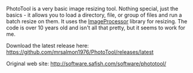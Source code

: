 PhotoTool is a very basic image resizing tool.  Nothing special, just the basics - it allows you to load a directory, file, or group of files and run a batch resize on them.  It uses the [ImageProcessor](http://imageprocessor.org/imageprocessor/) library for resizing.  The code is over 10 years old and isn't all that pretty, but it seems to work for me.

Download the latest release here: https://github.com/mrsalmon1976/PhotoTool/releases/latest

Original web site: http://software.safish.com/software/phototool/


